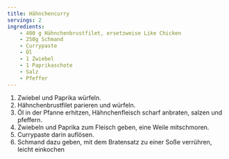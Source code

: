 ```yaml
---
title: Hähnchencurry
servings: 2
ingredients:
    - 400 g Hähnchenbrustfilet, ersetzweise Like Chicken
    - 250g Schmand
    - Currypaste
    - Öl
    - 1 Zwiebel
    - 1 Paprikaschote
    - Salz
    - Pfeffer
---
```


1. Zwiebel und Paprika würfeln.
2. Hähnchenbrustfilet parieren und würfeln.
3. Öl in der Pfanne erhitzen, Hähnchenfleisch scharf anbraten, salzen und pfeffern.
4. Zwiebeln und Paprika zum Fleisch geben, eine Weile mitschmoren.
5. Currypaste darin auflösen.
6. Schmand dazu geben, mit dem Bratensatz zu einer Soße verrühren, leicht einkochen
